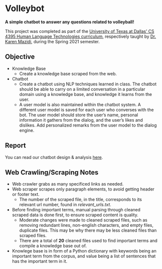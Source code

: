 # Volleybot
**A simple chatbot to answer any questions related to volleyball!**

This project was completed as part of the [University of Texas at Dallas' CS 4395 Human Language Technologies curriculum](https://catalog.utdallas.edu/2021/undergraduate/courses/cs4395), respectively taught by [Dr. Karen Mazidi](https://cs.utdallas.edu/people/faculty/karen-mazidi/), during the Spring 2021 semester.

## Objective
- Knowledge Base
    - Create a knowledge base scraped from the web.
- Chatbot
    - Create a chatbot using NLP techniques learned in class. The chatbot should be able to carry on a limited conversation in a particular domain using a knowledge base, and knowledge it learns from the user.
    - A user model is also maintained within the chatbot system. A different user model is saved for each user who converses with the bot. The user model should store the user’s  name, personal information it gathers from the dialog, and the user’s likes and dislikes. Add personalized remarks from the user model to the dialog engine.


## Report
You can read our chatbot design & analysis [here](https://github.com/spenpal/Volleybot/blob/main/chatbot_report.pdf).


## Web Crawling/Scraping Notes
- Web crawler grabs as many specificed links as needed.
- Web scraper scrapes only paragraph elements, to avoid getting header or footer text.
    - The number of the scraped file, in the title, corresponds to its relevant url number, found in *relevant_urls.txt*.
- Before finding important terms, manual parsing through cleaned scraped data is done first, to ensure scraped content is quality.
    - Moderate changes were made to cleaned scraped files, such as removing redundant lines, non-english characters, and empty files, duplicate files. This may be why there may be less cleaned files than scraped files.
    - There are a total of **20** cleaned files used to find important terms and compile a knowledge base out of.
- Knowlege base is in form of a Python dictionary with keywords being an important term from the corpus, and value being a list of sentences that has the important term in it.





